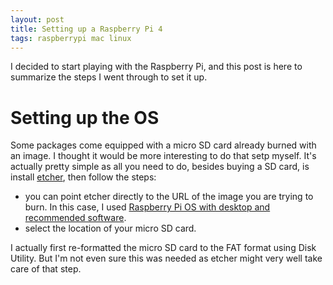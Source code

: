 ```yaml
---
layout: post
title: Setting up a Raspberry Pi 4
tags: raspberrypi mac linux
---
```


I decided to start playing with the Raspberry Pi, and this post is here to summarize the steps I went through to set it up.

# Setting up the OS

Some packages come equipped with a micro SD card already burned with an image.
I thought it would be more interesting to do that setp myself.
It's actually pretty simple as all you need to do, besides buying a SD card, is install [etcher](https://www.balena.io/etcher/), then follow the steps:
* you can point etcher directly to the URL of the image you are trying to burn. In this case, I used [Raspberry Pi OS with desktop and recommended software](https://www.raspberrypi.org/software/operating-systems/).
* select the location of your micro SD card.

I actually first re-formatted the micro SD card to the FAT format using Disk Utility. But I'm not even sure this was needed as etcher might very well take care of that step.


